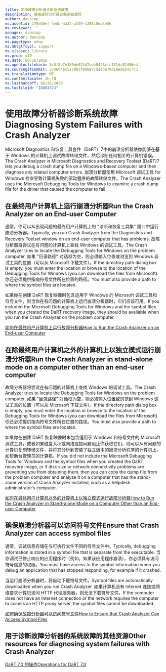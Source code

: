 ```yaml
---
title: 使用故障分析器诊断系统故障
description: 使用故障分析器诊断系统故障
author: dansimp
ms.assetid: 170d40ef-4edb-4a32-a349-c285c0ea5e56
ms.reviewer: ''
manager: dansimp
ms.author: dansimp
ms.pagetype: mdop
ms.mktglfcycl: support
ms.sitesec: library
ms.prod: w10
ms.date: 06/16/2016
ms.openlocfilehash: 3c5f8b7e189de024d7ceb84f8cfc151dc82d56ed
ms.sourcegitcommit: 354664bc527d93f80687cd2eba70d1eea024c7c3
ms.translationtype: MT
ms.contentlocale: zh-CN
ms.lasthandoff: 06/26/2020
ms.locfileid: "10803374"
---
```

# <span data-ttu-id="1790a-103">使用故障分析器诊断系统故障</span><span class="sxs-lookup"><span data-stu-id="1790a-103">Diagnosing System Failures with Crash Analyzer</span></span>


<span data-ttu-id="1790a-104">Microsoft Diagnostics 和恢复工具套件（DaRT）7中的崩溃分析器使你能够在基于 Windows 的计算机上调试故障转储文件，然后诊断任何相关的计算机错误。</span><span class="sxs-lookup"><span data-stu-id="1790a-104">The Crash Analyzer in Microsoft Diagnostics and Recovery Toolset (DaRT)7 lets you debug a crash dump file on a Windows-based computer and then diagnose any related computer errors.</span></span> <span data-ttu-id="1790a-105">崩溃分析器使用 Microsoft 调试工具 for Windows 检查导致计算机失败的驱动程序的故障转储文件。</span><span class="sxs-lookup"><span data-stu-id="1790a-105">The Crash Analyzer uses the Microsoft Debugging Tools for Windows to examine a crash dump file for the driver that caused the computer to fail.</span></span>

## <span data-ttu-id="1790a-106">在最终用户计算机上运行崩溃分析器</span><span class="sxs-lookup"><span data-stu-id="1790a-106">Run the Crash Analyzer on an End-user Computer</span></span>


<span data-ttu-id="1790a-107">通常，你可以从出现问题的最终用户计算机上的 "诊断和恢复工具集" 窗口中运行崩溃分析器。</span><span class="sxs-lookup"><span data-stu-id="1790a-107">Typically, you run Crash Analyzer from the Diagnostics and Recovery Toolset window on an end-user computer that has problems.</span></span> <span data-ttu-id="1790a-108">故障分析器将尝试在有问题的计算机上查找 Windows 的调试工具。</span><span class="sxs-lookup"><span data-stu-id="1790a-108">The Crash Analyzer tries to locate the Debugging Tools for Windows on the problem computer.</span></span> <span data-ttu-id="1790a-109">如果 "目录路径" 对话框为空，则必须输入位置或浏览到 Windows 调试工具的位置（可以从 Microsoft 下载文件）。</span><span class="sxs-lookup"><span data-stu-id="1790a-109">If the directory path dialog box is empty, you must enter the location or browse to the location of the Debugging Tools for Windows (you can download the files from Microsoft).</span></span> <span data-ttu-id="1790a-110">你还必须提供指向符号文件所在位置的路径。</span><span class="sxs-lookup"><span data-stu-id="1790a-110">You must also provide a path to where the symbol files are located.</span></span>

<span data-ttu-id="1790a-111">如果你在创建 DaRT 恢复映像时包含适用于 Windows 的 Microsoft 调试工具和符号文件，则当你在有问题的计算机上运行崩溃分析器时，它们应该可用。</span><span class="sxs-lookup"><span data-stu-id="1790a-111">If you included the Microsoft Debugging Tools for Windows and the symbol files when you created the DaRT recovery image, they should be available when you run the Crash Analyzer on the problem computer.</span></span>

[<span data-ttu-id="1790a-112">如何在最终用户计算机上运行故障分析器</span><span class="sxs-lookup"><span data-stu-id="1790a-112">How to Run the Crash Analyzer on an End-user Computer</span></span>](how-to-run-the-crash-analyzer-on-an-end-user-computer-dart-7.md)

## <span data-ttu-id="1790a-113">在除最终用户计算机之外的计算机上以独立模式运行崩溃分析器</span><span class="sxs-lookup"><span data-stu-id="1790a-113">Run the Crash Analyzer in stand-alone mode on a computer other than an end-user computer</span></span>


<span data-ttu-id="1790a-114">故障分析器将尝试在有问题的计算机上查找 Windows 的调试工具。</span><span class="sxs-lookup"><span data-stu-id="1790a-114">The Crash Analyzer tries to locate the Debugging Tools for Windows on the problem computer.</span></span> <span data-ttu-id="1790a-115">如果 "目录路径" 对话框为空，则必须输入位置或浏览到 Windows 调试工具的位置（可以从 Microsoft 下载文件）。</span><span class="sxs-lookup"><span data-stu-id="1790a-115">If the directory path dialog box is empty, you must enter the location or browse to the location of the Debugging Tools for Windows (you can download the files from Microsoft).</span></span> <span data-ttu-id="1790a-116">你还必须提供指向符号文件所在位置的路径。</span><span class="sxs-lookup"><span data-stu-id="1790a-116">You must also provide a path to where the symbol files are located.</span></span>

<span data-ttu-id="1790a-117">如果你在创建 DaRT 恢复映像时未包含适用于 Windows 和符号文件的 Microsoft 调试工具，或者如果磁盘大小或网络连接问题阻止你获取它们，则可以从有问题的计算机复制转储文件，并将其分析到安装了独立版本的崩溃分析程序的计算机上，如帮助台管理员的计算机。</span><span class="sxs-lookup"><span data-stu-id="1790a-117">If you did not include the Microsoft Debugging Tools for Windows and the symbol files when you created the DaRT recovery image, or if disk size or network connectivity problems are preventing you from obtaining them, then you can copy the dump file from the problem computer and analyze it on a computer that has the stand-alone version of Crash Analyzer installed, such as a helpdesk administrator’s computer.</span></span>

[<span data-ttu-id="1790a-118">如何在最终用户计算机以外的计算机上以独立模式运行故障分析器</span><span class="sxs-lookup"><span data-stu-id="1790a-118">How to Run the Crash Analyzer in Stand-alone Mode on a Computer Other than an End-user Computer</span></span>](how-to-run-the-crash-analyzer-in-stand-alone-mode-on-a-computer-other-than-an-end-user-computer-dart-7.md)

## <span data-ttu-id="1790a-119">确保崩溃分析器可以访问符号文件</span><span class="sxs-lookup"><span data-stu-id="1790a-119">Ensure that Crash Analyzer can access symbol files</span></span>


<span data-ttu-id="1790a-120">通常，调试信息存储在与可执行文件不同的符号文件中。</span><span class="sxs-lookup"><span data-stu-id="1790a-120">Typically, debugging information is stored in a symbol file that is separate from the executable.</span></span> <span data-ttu-id="1790a-121">当你调试已停止响应的应用程序时（例如，如果该应用程序崩溃），你必须具有访问符号信息的权限。</span><span class="sxs-lookup"><span data-stu-id="1790a-121">You must have access to the symbol information when you debug an application that has stopped responding, for example if it crashed.</span></span>

<span data-ttu-id="1790a-122">当运行崩溃分析器时，将自动下载符号文件。</span><span class="sxs-lookup"><span data-stu-id="1790a-122">Symbol files are automatically downloaded when you run Crash Analyzer.</span></span> <span data-ttu-id="1790a-123">如果计算机没有 Internet 连接或网络要求计算机访问 HTTP 代理服务器，则无法下载符号文件。</span><span class="sxs-lookup"><span data-stu-id="1790a-123">If the computer does not have an Internet connection or the network requires the computer to access an HTTP proxy server, the symbol files cannot be downloaded.</span></span>

[<span data-ttu-id="1790a-124">如何确保故障分析器可以访问符号文件</span><span class="sxs-lookup"><span data-stu-id="1790a-124">How to Ensure that Crash Analyzer Can Access Symbol Files</span></span>](how-to-ensure-that-crash-analyzer-can-access-symbol-files-dart-7.md)

## <span data-ttu-id="1790a-125">用于诊断故障分析器的系统故障的其他资源</span><span class="sxs-lookup"><span data-stu-id="1790a-125">Other resources for diagnosing system failures with Crash Analyzer</span></span>


[<span data-ttu-id="1790a-126">DaRT 7.0 的操作</span><span class="sxs-lookup"><span data-stu-id="1790a-126">Operations for DaRT 7.0</span></span>](operations-for-dart-70-new-ia.md)

 

 






